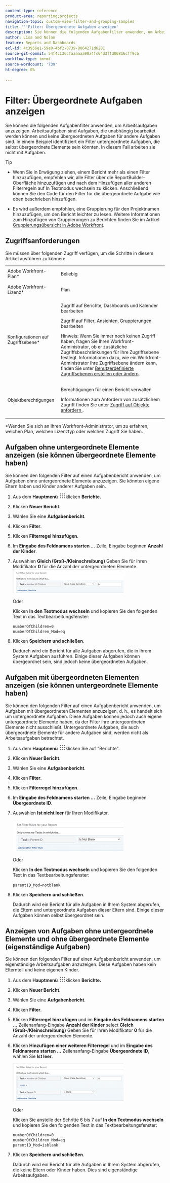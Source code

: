 ```yaml
---
content-type: reference
product-area: reporting;projects
navigation-topic: custom-view-filter-and-grouping-samples
title: '''Filter: Übergeordnete Aufgaben anzeigen'
description: Sie können die folgenden Aufgabenfilter anwenden, um Arbeitsaufgaben anzuzeigen. Arbeitsaufgaben sind Aufgaben, die unabhängig bearbeitet werden können und keine übergeordneten Aufgaben für andere Aufgaben sind. In einem Beispiel identifiziert ein Filter untergeordnete Aufgaben, die selbst übergeordnete Elemente sein könnten. In diesem Fall arbeiten sie nicht mit Aufgaben.
author: Lisa and Nolan
feature: Reports and Dashboards
exl-id: 4c3956e1-59e0-4bf2-8739-8064271d6281
source-git-commit: 54f4c136cfaaaaaa90a4fc64d3ffd06816cff9cb
workflow-type: tm+mt
source-wordcount: '739'
ht-degree: 0%

---
```


# Filter: Übergeordnete Aufgaben anzeigen

Sie können die folgenden Aufgabenfilter anwenden, um Arbeitsaufgaben anzuzeigen. Arbeitsaufgaben sind Aufgaben, die unabhängig bearbeitet werden können und keine übergeordneten Aufgaben für andere Aufgaben sind. In einem Beispiel identifiziert ein Filter untergeordnete Aufgaben, die selbst übergeordnete Elemente sein könnten. In diesem Fall arbeiten sie nicht mit Aufgaben.

>[!TIP]
>
>* Wenn Sie in Erwägung ziehen, einem Bericht mehr als einen Filter hinzuzufügen, empfehlen wir, alle Filter über die ReportBuilder-Oberfläche hinzuzufügen und nach dem Hinzufügen aller anderen Filterregeln auf In Textmodus wechseln zu klicken. Anschließend können Sie den Code für den Filter für die übergeordnete Aufgabe wie oben beschrieben hinzufügen. 
* Es wird außerdem empfohlen, eine Gruppierung für den Projektnamen hinzuzufügen, um den Bericht leichter zu lesen. Weitere Informationen zum Hinzufügen von Gruppierungen zu Berichten finden Sie im Artikel [Gruppierungsübersicht in Adobe Workfront](../../../reports-and-dashboards/reports/reporting-elements/groupings-overview.md).
>


## Zugriffsanforderungen

Sie müssen über folgenden Zugriff verfügen, um die Schritte in diesem Artikel ausführen zu können:

<table style="table-layout:auto"> 
 <col> 
 <col> 
 <tbody> 
  <tr> 
   <td role="rowheader">Adobe Workfront-Plan*</td> 
   <td> <p>Beliebig</p> </td> 
  </tr> 
  <tr> 
   <td role="rowheader">Adobe Workfront-Lizenz*</td> 
   <td> <p>Plan </p> </td> 
  </tr> 
  <tr> 
   <td role="rowheader">Konfigurationen auf Zugriffsebene*</td> 
   <td> <p>Zugriff auf Berichte, Dashboards und Kalender bearbeiten</p> <p>Zugriff auf Filter, Ansichten, Gruppierungen bearbeiten</p> <p>Hinweis: Wenn Sie immer noch keinen Zugriff haben, fragen Sie Ihren Workfront-Administrator, ob er zusätzliche Zugriffsbeschränkungen für Ihre Zugriffsebene festlegt. Informationen dazu, wie ein Workfront-Administrator Ihre Zugriffsebene ändern kann, finden Sie unter <a href="../../../administration-and-setup/add-users/configure-and-grant-access/create-modify-access-levels.md" class="MCXref xref">Benutzerdefinierte Zugriffsebenen erstellen oder ändern</a>.</p> </td> 
  </tr> 
  <tr> 
   <td role="rowheader">Objektberechtigungen</td> 
   <td> <p>Berechtigungen für einen Bericht verwalten</p> <p>Informationen zum Anfordern von zusätzlichem Zugriff finden Sie unter <a href="../../../workfront-basics/grant-and-request-access-to-objects/request-access.md" class="MCXref xref">Zugriff auf Objekte anfordern </a>.</p> </td> 
  </tr> 
 </tbody> 
</table>

&#42;Wenden Sie sich an Ihren Workfront-Administrator, um zu erfahren, welchen Plan, welchen Lizenztyp oder welchen Zugriff Sie haben.

## Aufgaben ohne untergeordnete Elemente anzeigen (sie können übergeordnete Elemente haben)

Sie können den folgenden Filter auf einen Aufgabenbericht anwenden, um Aufgaben ohne untergeordnete Elemente anzuzeigen. Sie könnten eigene Eltern haben und Kinder anderer Aufgaben sein.

1. Aus dem **Hauptmenü** ![](assets/main-menu-icon.png)klicken **Berichte.**

1. Klicken **Neuer Bericht**.
1. Wählen Sie eine **Aufgabenbericht**.
1. Klicken **Filter**.
1. Klicken **Filterregel hinzufügen**.
1. Im **Eingabe des Feldnamens starten ...** Zeile, Eingabe beginnen **Anzahl der Kinder**.

1. Auswählen **Gleich (Groß-/Kleinschreibung)** Geben Sie für Ihren Modifikator **0** für die Anzahl der untergeordneten Elemente.\
   ![](assets/parent-task-filter-from-the-ui-350x76.png)

   Oder

   Klicken **In den Textmodus wechseln** und kopieren Sie den folgenden Text in das Textbearbeitungsfenster: 

   ```
   numberOfChildren=0
   numberOfChildren_Mod=eq
   ```


1. Klicken **Speichern und schließen**.

   Dadurch wird ein Bericht für alle Aufgaben abgerufen, die in Ihrem System Aufgaben ausführen. Einige dieser Aufgaben können übergeordnet sein, sind jedoch keine übergeordneten Aufgaben.

## Aufgaben mit übergeordneten Elementen anzeigen (sie können untergeordnete Elemente haben)

Sie können den folgenden Filter auf einen Aufgabenbericht anwenden, um Aufgaben mit übergeordneten Elementen anzuzeigen, d. h., es handelt sich um untergeordnete Aufgaben. Diese Aufgaben können jedoch auch eigene untergeordnete Elemente haben, da der Filter ihre untergeordneten Elemente nicht ausschließt. Untergeordnete Aufgaben, die auch übergeordnete Elemente für andere Aufgaben sind, werden nicht als Arbeitsaufgaben betrachtet.

1. Aus dem **Hauptmenü** ![](assets/main-menu-icon.png)klicken Sie auf &quot;Berichte&quot;.
1. Klicken **Neuer Bericht**.
1. Wählen Sie eine **Aufgabenbericht**.
1. Klicken **Filter**.
1. Klicken **Filterregel hinzufügen**.
1. Im **Eingabe des Feldnamens starten ...** Zeile, Eingabe beginnen **Übergeordnete ID**.
1. Auswählen **Ist nicht leer** für Ihren Modifikator.

   ![](assets/filter-parent-id-not-blank-350x100.png)

   Oder

   Klicken **In den Textmodus wechseln** und kopieren Sie den folgenden Text in das Textbearbeitungsfenster: 

   `parentID_Mod=notblank`

1. Klicken **Speichern und schließen**.

   Dadurch wird ein Bericht für alle Aufgaben in Ihrem System abgerufen, die Eltern und untergeordnete Aufgaben dieser Eltern sind. Einige dieser Aufgaben können selbst übergeordnet sein.

## Anzeigen von Aufgaben ohne untergeordnete Elemente und ohne übergeordnete Elemente (eigenständige Aufgaben)

Sie können den folgenden Filter auf einen Aufgabenbericht anwenden, um eigenständige Arbeitsaufgaben anzuzeigen. Diese Aufgaben haben kein Elternteil und keine eigenen Kinder.

1. Aus dem **Hauptmenü** ![](assets/main-menu-icon.png)klicken **Berichte.**
1. Klicken **Neuer Bericht**.
1. Wählen Sie eine **Aufgabenbericht**.
1. Klicken **Filter**.
1. Klicken **Filterregel hinzufügen** und im **Eingabe des Feldnamens starten ...** Zeilenanfang-Eingabe **Anzahl der Kinder** select **Gleich (Groß-/Kleinschreibung)** Geben Sie für Ihren Modifikator **0** für die Anzahl der untergeordneten Elemente.
1. Klicken **Hinzufügen einer weiteren Filterregel** und im **Eingabe des Feldnamens starten ...** Zeilenanfang-Eingabe **Übergeordnete ID**, wählen Sie **Ist leer**.

   ![](assets/filter-parent-id-blank-and-zero-children-350x121.png)

   Oder

   Klicken Sie anstelle der Schritte 6 bis 7 auf **In den Textmodus wechseln** und kopieren Sie den folgenden Text in das Textbearbeitungsfenster: 

   <!--
   <p data-mc-conditions="QuicksilverOrClassic.Draft mode">(NOTE: ensure steps above stay accurate)</p>
   -->

   ```
   numberOfChildren=0
   numberOfChildren_Mod=eq
   parentID_Mod=isblank
   ```

1. Klicken **Speichern und schließen**.

   Dadurch wird ein Bericht für alle Aufgaben in Ihrem System abgerufen, die keine Eltern oder Kinder haben. Dies sind eigenständige Arbeitsaufgaben.

